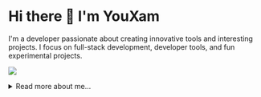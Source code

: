# Hi there 👋 I'm YouXam

I'm a developer passionate about creating innovative tools and interesting projects. I focus on full-stack development, developer tools, and fun experimental projects.

![](https://github-readme-stats-lac-nu-20.vercel.app/api/wakatime?username=youxam&layout=compact&langs_count=20&custom_title=YouXam%20WakaTime%20Stats)

<details>

<summary>
Read more about me...
</summary>

## 🚀 Featured Projects

### Frontend Projects
- **[vue-sfc-component](https://github.com/YouXam/vue-sfc-component)** - A browser-based compiler and mounting system for Vue Single File Components (SFCs)
- **[mdvc](https://github.com/YouXam/mdvc)** - Transform markdown-vue files into Vue components directly in the browser

### Fun Projects
- **[BUPT Progress](https://github.com/YouXam/progress-open-graph)** - Track semester and holiday progress at BUPT through dynamic Open Graph images
- **[Kobe Numbers](https://github.com/YouXam/kobe_numbers)** - A Typst library that creates numbers using Kobe Bryant's images
- **[Soviet Matrix](https://github.com/YouXam/soviet-matrix)** - A Tetris implementation written in Typst
- **[TypstFront](https://github.com/YouXam/TypstFront)** - A web frontend framework for Typst

### Developer Tools & APIs
- **[Notion-GitHub-Sync](https://github.com/YouXam/Notion-GitHub-Sync)** - GitHub Action for seamless Notion page synchronization
- **[Telegraphize](https://github.com/YouXam/Telegraphize)** - Tool to publish webpages to Telegraph
- **[CF Counter](https://github.com/YouXam/cf-counter)** - Lightweight counter service built on Cloudflare Workers
- **[Geo Note](https://github.com/YouXam/geo-note)** - Location-based note-taking app with map visualization
- **[Is Search Bot](https://github.com/YouXam/is-search-bot)** - API to detect search engine bot IPs

## 🛠️ Technologies
- Web Development
  - React.js, Vue.js
  - TypeScript/JavaScript
- Server & Runtime Environments
  - Golang
  - Rust
  - Python
  - JavaScript Runtimes (Node.js, Bun, Deno)
  - Cloudflare Serveless (Workers, Pages, etc.)
- Infrastructure & DevOps
  - Docker containerization
  - Kubernetes
  - Terraform
  - Cloudflare
- Embedded Development
  - Basic embedded development experience
  - C and Rust programming on ESP32 microcontrollers

##  🏢 Organization

Core member of **[BYR Docs](https://github.com/byrdocs)** - BUPT's educational resource sharing platform, independently developed frontend and backend systems while leading CI/CLI development.

</details>

